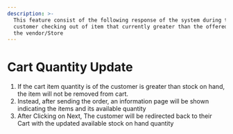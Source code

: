 ```yaml
---
description: >-
  This feature consist of the following response of the system during the
  customer checking out of item that currently greater than the offered stock of
  the vendor/Store
---
```


# Cart Quantity Update

1. If the cart item quantity is of the customer is greater than stock on hand, the item will not be removed from cart.
2. Instead, after sending the order, an information page will be shown indicating the items and its available quantity
3. After Clicking on Next, The customer will be redirected back to their Cart with the updated available stock on hand quantity
